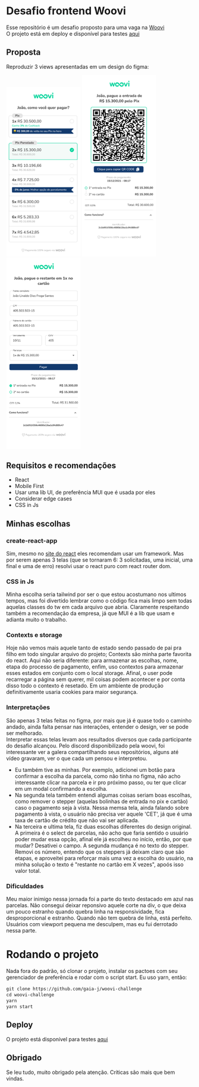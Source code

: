 # Desafio frontend Woovi

Esse repositório é um desafio proposto para uma vaga na [Woovi](https://github.com/woovibr)
<br>
O projeto está em deploy e disponível para testes [aqui](https://woovi.hugogaia.com)


## Proposta

Reproduzir 3 views apresentadas em um design do figma:

<img src="./readme/woovi-1.jpg" alt="Woovi screen 1" width="200" />
<img src="./readme/woovi-2.jpg" alt="Woovi screen 1" width="200" />
<img src="./readme/woovi-3.jpg" alt="Woovi screen 1" width="200" />

## Requisitos e recomendações
- React
- Mobile First
- Usar uma lib UI, de preferência MUI que é usada por eles
- Considerar edge cases
- CSS in Js

## Minhas escolhas

### create-react-app
Sim, mesmo no [site do react](https://react.dev/learn/start-a-new-react-project) eles recomendam usar um framework. Mas
por serem apenas 3 telas (que se tornaram 6: 3 solicitadas, uma inicial, uma final e uma de erro) resolvi usar o react 
puro com react router dom.

### CSS in Js
Minha escolha seria tailwind por ser o que estou acostumano nos ultimos tempos, mas foi divertido lembrar como o código fica 
mais limpo sem todas aquelas classes do tw em cada arquivo que abria. Claramente respeitando também a recomendação da
empresa, já que MUI é a lib que usam e adianta muito o trabalho.

### Contexts e storage
Hoje não vemos mais aquele tanto de estado sendo passado de pai pra filho em todo singular arquivo do projeto; Contexts
são minha parte favorita do react. Aqui não seria diferente: para armazenar as escolhas, nome, etapa do processo de 
pagamento, enfim, uso contextos para armazenar esses estados em conjunto com o local storage. Afinal, o user pode
recarregar a página sem querer, mil coisas podem acontecer e por conta disso todo o contexto é resetado. Em um ambiente de produção
definitivamente usaria cookies para maior segurança.

### Interpretações
São apenas 3 telas feitas no figma, por mais que já é quase todo o caminho andado, ainda falta pensar nas interações,
entender o design, ver se pode ser melhorado.
<br>
Interpretar essas telas levam aos resultados diversos que cada participante
do desafio alcançou. Pelo discord disponibilizado pela woovi, foi interessante ver a galera compartilhando seus repositórios,
alguns até vídeo gravaram, ver o que cada um pensou e interpretou.
<br>
- Eu também tive as minhas. Por exemplo, adicionei um botão para confirmar a escolha da parcela, como não tinha no figma, 
não acho interessante clicar na parcela e ir pro próximo passo, ou ter que clicar em um modal confirmando a escolha.
- Na segunda tela também entendi algumas coisas seriam boas escolhas, como remover o stepper (aquelas bolinhas de entrada no pix e cartão) caso 
o pagamento seja à vista. Nessa memsa tela, ainda falando sobre pagamento à vista, o usuário não precisa ver aquele 'CET',
já que é uma taxa de cartão de crédito que não vai ser aplicada.
- Na terceira e ultima tela, fiz duas escolhas diferentes do design original. A primeira é o select de parcelas, não acho
que faria sentido o usuário poder mudar essa opção, afinal ele já escolheu no início, então, por que mudar? Desativei o campo.
A segunda mudança é no texto do stepper. Removi os número, entendo que os steppers já deixam claro que são etapas, e aproveitei
para reforçar mais uma vez a escolha do usuário, na minha solução o texto é "restante no cartão em X vezes", apoós isso valor total.


### Dificuldades
Meu maior inimigo nessa jornada foi a parte do texto destacado em azul nas parcelas. Não consegui deixar reponsivo aquele corte
na div, o que deixa um pouco estranho quando quebra linha na responsividade, fica desproporcional e estranho. Quando não tem quebra
de linha, está perfeito. Usuários com viewport pequena me desculpem, mas eu fui derrotado nessa parte.


# Rodando o projeto
Nada fora do padrão, só clonar o projeto, instalar os pactoes com seu gerenciador de preferência e rodar com o script start.
Eu uso yarn, então:
```
git clone https://github.com/gaia-j/woovi-challenge
cd woovi-challenge
yarn
yarn start
```

## Deploy
O projeto está disponível para testes [aqui](https://woovi.hugogaia.com)


## Obrigado
Se leu tudo, muito obrigado pela atenção. Críticas são mais que bem vindas.

